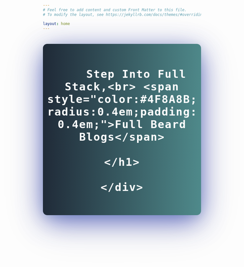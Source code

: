 ```yaml
---
# Feel free to add content and custom Front Matter to this file.
# To modify the layout, see https://jekyllrb.com/docs/themes/#overriding-theme-defaults

layout: home
---
```


<div style="
  max-width: 1100px;
  width: 100%;
  margin: 42px auto 44px auto;
  border-radius: 28px;
  box-shadow:
    0 20px 80px -4px rgba(44,60,180,0.72),             /* bold shadow */
    0 28px 128px 0 rgba(44,50,100,0.19);               /* halo */
  overflow: visible;        /* shadow spills out, not clipped */
  background: none;
  position: relative;
  display: block;
">
    <div style="position:relative;background:linear-gradient(91deg,#1F2937 0%, #4F8A8B 100%);color:#fff;padding:2.5em 1em 2em 1em;border-radius:1em;box-shadow:0 6px 24px rgba(79,138,139,0.14);text-align:center;margin-bottom:2.5em;overflow:hidden;">
    <h1 style="font-size:2.9em;letter-spacing:2px;font-weight:900;margin-top:0;">

        Step Into Full Stack,<br> <span style="color:#4F8A8B;background:rgba(255,255,255,0.06);border-radius:0.4em;padding:0 0.4em;">Full Beard Blogs</span>

    </h1>

    </div>

</div>
<script>
  // Simple shimmer effect for the button (works on most modern browsers)
  document.querySelectorAll("a .shine").forEach(function(el){
    let parent = el.parentElement;
    parent.addEventListener("mouseenter", function(){
      el.style.transform="translateX(0)";
    });
    parent.addEventListener("mouseleave", function(){
      el.style.transform="translateX(-100%)";
    });
  });
</script>
